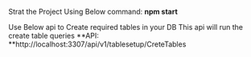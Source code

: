 Strat the Project Using Below command:
**npm start**

Use Below api to Create required tables in your DB
This api will run the create table queries
**API: **http://localhost:3307/api/v1/tablesetup/CreteTables
